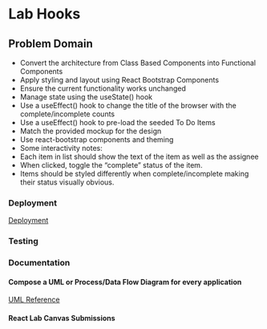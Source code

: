 # Lab Hooks

## Problem Domain

* Convert the architecture from Class Based Components into Functional Components
* Apply styling and layout using React Bootstrap Components
* Ensure the current functionality works unchanged
* Manage state using the useState() hook
* Use a useEffect() hook to change the title of the browser with the complete/incomplete counts
* Use a useEffect() hook to pre-load the seeded To Do Items
* Match the provided mockup for the design
* Use react-bootstrap components and theming
* Some interactivity notes:  
* Each item in list should show the text of the item as well as the assignee
* When clicked, toggle the “complete” status of the item.
* Items should be styled differently when complete/incomplete making their status visually obvious.

### Deployment
[Deployment](https://codesandbox.io/s/github/401-Advanced-Javascript-CF/hooks)

### Testing


### Documentation

#### Compose a UML or Process/Data Flow Diagram for every application

 [UML Reference](https://www.uml-diagrams.org/index-examples.html)

#### React Lab Canvas Submissions


